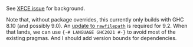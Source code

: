 See [XFCE issue](https://gitlab.xfce.org/xfce/xfce4-power-manager/-/issues/100#note_41990) for background.

Note that, without package overrides, this currently only builds with GHC 8.10 (and possibly 9.0). An [update to `rawfilepath`](https://github.com/xtendo-org/rawfilepath/pull/5) is required for 9.2. When that lands, we can use `{-# LANGUAGE GHC2021 #-}` to avoid most of the existing pragmas. And I should add version bounds for dependencies.

